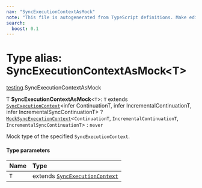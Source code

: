 ```yaml
---
nav: "SyncExecutionContextAsMock"
note: "This file is autogenerated from TypeScript definitions. Make edits to the comments in the TypeScript file and then run `make docs` to regenerate this file."
search:
  boost: 0.1
---
```

# Type alias: SyncExecutionContextAsMock<T\>

[testing](../modules/testing.md).SyncExecutionContextAsMock

Ƭ **SyncExecutionContextAsMock**<`T`\>: `T` extends [`SyncExecutionContext`](../interfaces/core.SyncExecutionContext.md)<infer ContinuationT, infer IncrementalContinuationT, infer IncrementalSyncContinuationT\> ? [`MockSyncExecutionContext`](../interfaces/testing.MockSyncExecutionContext.md)<`ContinuationT`, `IncrementalContinuationT`, `IncrementalSyncContinuationT`\> : `never`

Mock type of the specified `SyncExecutionContext`.

#### Type parameters

| Name | Type |
| :------ | :------ |
| `T` | extends [`SyncExecutionContext`](../interfaces/core.SyncExecutionContext.md) |

